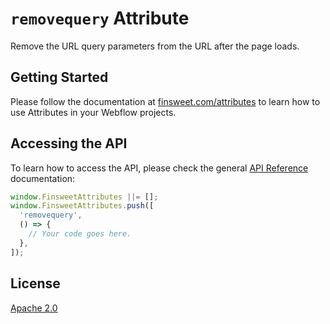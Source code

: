 # `removequery` Attribute

Remove the URL query parameters from the URL after the page loads.

## Getting Started

Please follow the documentation at [finsweet.com/attributes](https://www.finsweet.com/attributes) to learn how to use Attributes in your Webflow projects.

## Accessing the API

To learn how to access the API, please check the general [API Reference](../attributes/README.md#api-reference) documentation:

```javascript
window.FinsweetAttributes ||= [];
window.FinsweetAttributes.push([
  'removequery',
  () => {
    // Your code goes here.
  },
]);
```

## License

[Apache 2.0](../../LICENSE.md)
